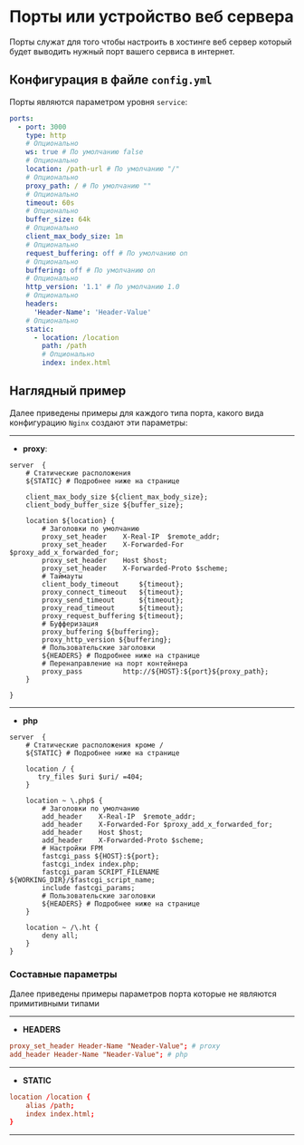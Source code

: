 # Порты или устройство веб сервера

Порты служат для того чтобы настроить в хостинге веб сервер который будет выводить нужный порт вашего сервиса в интернет.

## Конфигурация в файле `config.yml`

Порты являются параметром уровня `service`:

```yml
ports:
  - port: 3000
    type: http
    # Опционально
    ws: true # По умолчанию false
    # Опционально
    location: /path-url # По умолчанию "/"
    # Опционально
    proxy_path: / # По умолчанию ""
    # Опционально
    timeout: 60s
    # Опционально
    buffer_size: 64k
    # Опционально
    client_max_body_size: 1m
    # Опционально
    request_buffering: off # По умолчанию on
    # Опционально
    buffering: off # По умолчанию on
    # Опционально
    http_version: '1.1' # По умолчанию 1.0
    # Опционально
    headers:
      'Header-Name': 'Header-Value'
    # Опционально
    static:
      - location: /location
        path: /path
        # Опционально
        index: index.html
```

## Наглядный пример

Далее приведены примеры для каждого типа порта, какого вида конфигурацию `Nginx` создают эти параметры:

---

- **proxy**:

```nginx
server  {
    # Статические расположения
    ${STATIC} # Подробнее ниже на странице

    client_max_body_size ${client_max_body_size};
    client_body_buffer_size ${buffer_size};

    location ${location} {
        # Заголовки по умолчанию
        proxy_set_header    X-Real-IP  $remote_addr;
        proxy_set_header    X-Forwarded-For $proxy_add_x_forwarded_for;
        proxy_set_header    Host $host;
        proxy_set_header    X-Forwarded-Proto $scheme;
        # Таймауты
        client_body_timeout     ${timeout};
        proxy_connect_timeout   ${timeout};
        proxy_send_timeout      ${timeout};
        proxy_read_timeout      ${timeout};
        proxy_request_buffering ${timeout};
        # Буфферизация
        proxy_buffering ${buffering};
        proxy_http_version ${buffering};
        # Пользовательские заголовки
        ${HEADERS} # Подробнее ниже на странице
        # Перенаправление на порт контейнера
        proxy_pass          http://${HOST}:${port}${proxy_path};
    }

}
```

---

- **php**

```nginx
server  {
    # Статические расположения кроме /
    ${STATIC} # Подробнее ниже на странице

    location / {
       try_files $uri $uri/ =404;
    }

    location ~ \.php$ {
        # Заголовки по умолчанию
        add_header    X-Real-IP  $remote_addr;
        add_header    X-Forwarded-For $proxy_add_x_forwarded_for;
        add_header    Host $host;
        add_header    X-Forwarded-Proto $scheme;
        # Настройки FPM
        fastcgi_pass ${HOST}:${port};
	    fastcgi_index index.php;
        fastcgi_param SCRIPT_FILENAME ${WORKING_DIR}/$fastcgi_script_name;
        include fastcgi_params;
        # Пользовательские заголовки
        ${HEADERS} # Подробнее ниже на странице
    }

    location ~ /\.ht {
        deny all;
    }
}
```

### Составные параметры

Далее приведены примеры параметров порта которые не являются примитивными типами

---

- **HEADERS**

```conf
proxy_set_header Header-Name "Neader-Value"; # proxy
add_header Header-Name "Neader-Value"; # php
```

---

- **STATIC**

```conf
location /location {
    alias /path;
    index index.html;
}
```

---

